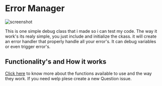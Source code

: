 Error Manager
=============

![screenshot](http://itsfoss.itsfoss.netdna-cdn.com/wp-content/uploads/2013/07/error_logo.jpeg)

This is one simple debug class that i made so i can test my code. The way it work's its realy simple, you just include and initialize the ckass. it will create an error handler that properly handle all your error's. It can debug variables or even trigger error's.

## Functionality's and How it works
[Click here](https://github.com/mrfhitz/ErrorManager/wiki) to know more about the functions available to use and the way they work. 
If you need welp plese create a new Question issue.
